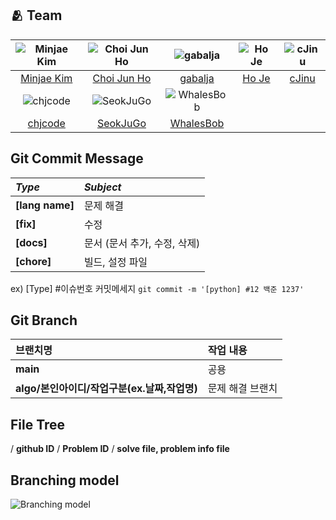 ## :people_hugging: Team

|![Minjae Kim](https://avatars.githubusercontent.com/u/33440010)|![Choi Jun Ho](https://avatars.githubusercontent.com/u/39554558)|![gabalja](https://avatars.githubusercontent.com/u/80046476)|![Ho Je](https://avatars.githubusercontent.com/u/83208807)|![cJinu](https://avatars.githubusercontent.com/u/104177326)|
|:-:|:-:|:-:|:-:|:-:|
|[Minjae Kim](https://github.com/minjae9610)|[Choi Jun Ho](https://github.com/junhochoi-dev)|[gabalja](https://github.com/gabalja)|[Ho Je](https://github.com/zini9188)|[cJinu](https://github.com/cJinu)|
|![chjcode](https://avatars.githubusercontent.com/u/107929019)|![SeokJuGo](https://avatars.githubusercontent.com/u/116260619)|![WhalesBob](https://avatars.githubusercontent.com/u/96509257?v=4)|
|[chjcode](https://github.com/chjcode)|[SeokJuGo](https://github.com/SeokJuGo)|[WhalesBob](https://github.com/WhalesBob)|

## Git Commit Message
|*Type*|*Subject*|
|:---|:---|
|**[lang name]**|문제 해결|
|**[fix]**|수정|
|**[docs]**|문서 (문서 추가, 수정, 삭제)|
|**[chore]**|빌드, 설정 파일|

ex) [Type] #이슈번호 커밋메세지 `git commit -m '[python] #12 백준 1237'`


## Git Branch
|브랜치명|작업 내용|
|:---|:---|
|**main**|공용|
|**algo/본인아이디/작업구분(ex.날짜,작업명)**|문제 해결 브랜치|


## File Tree
/ **github ID** / **Problem ID** / **solve file, problem info file**


## Branching model
![Branching model](https://github.com/SSAFY-10th/algorithm/assets/33440010/3d370256-db41-43c5-8043-cc50d0b4a880)
